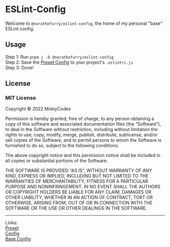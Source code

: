 # ESLint-Config

Welcome to `@norathefurry/eslint-config`, the home of my personal "base" ESLint config.

## Usage

Step 1: Run `pnpm i -D @norathefurry/eslint-config`<br/>
Step 2: Save the [Preset Config](https://github.com/MokiyCodes/eslint-config-preset/blob/main/.eslintrc) to your project's `.eslintrc.js`<br/>
Step 3: Done!

## License

### MIT License

Copyright © 2022 MokiyCodes

Permission is hereby granted, free of charge, to any person obtaining a copy of this software and associated documentation files (the “Software”), to deal in the Software without restriction, including without limitation the rights to use, copy, modify, merge, publish, distribute, sublicense, and/or sell copies of the Software, and to permit persons to whom the Software is furnished to do so, subject to the following conditions:

The above copyright notice and this permission notice shall be included in all copies or substantial portions of the Software.

THE SOFTWARE IS PROVIDED “AS IS”, WITHOUT WARRANTY OF ANY KIND, EXPRESS OR IMPLIED, INCLUDING BUT NOT LIMITED TO THE WARRANTIES OF MERCHANTABILITY, FITNESS FOR A PARTICULAR PURPOSE AND NONINFRINGEMENT. IN NO EVENT SHALL THE AUTHORS OR COPYRIGHT HOLDERS BE LIABLE FOR ANY CLAIM, DAMAGES OR OTHER LIABILITY, WHETHER IN AN ACTION OF CONTRACT, TORT OR OTHERWISE, ARISING FROM, OUT OF OR IN CONNECTION WITH THE SOFTWARE OR THE USE OR OTHER DEALINGS IN THE SOFTWARE.

---

Links:<br/>
[Preset](https://github.com/MokiyCodes/eslint-config-preset)<br/>
[Config](https://github.com/MokiyCodes/eslint-config)<br/>
[Base Config](https://github.com/MokiyCodes/eslint-config-base)

